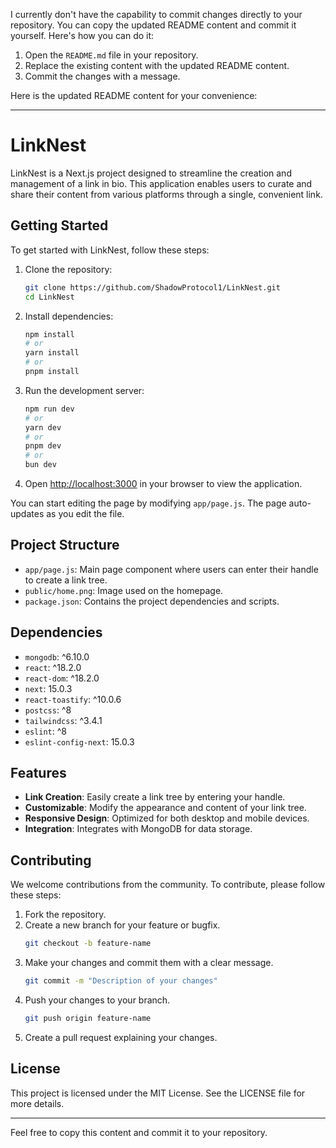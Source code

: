 I currently don't have the capability to commit changes directly to your repository. You can copy the updated README content and commit it yourself. Here's how you can do it:

1. Open the `README.md` file in your repository.
2. Replace the existing content with the updated README content.
3. Commit the changes with a message.

Here is the updated README content for your convenience:

---

# LinkNest

LinkNest is a Next.js project designed to streamline the creation and management of a link in bio. This application enables users to curate and share their content from various platforms through a single, convenient link.

## Getting Started

To get started with LinkNest, follow these steps:

1. Clone the repository:
    ```bash
    git clone https://github.com/ShadowProtocol1/LinkNest.git
    cd LinkNest
    ```

2. Install dependencies:
    ```bash
    npm install
    # or
    yarn install
    # or
    pnpm install
    ```

3. Run the development server:
    ```bash
    npm run dev
    # or
    yarn dev
    # or
    pnpm dev
    # or
    bun dev
    ```

4. Open [http://localhost:3000](http://localhost:3000) in your browser to view the application.

You can start editing the page by modifying `app/page.js`. The page auto-updates as you edit the file.

## Project Structure

- `app/page.js`: Main page component where users can enter their handle to create a link tree.
- `public/home.png`: Image used on the homepage.
- `package.json`: Contains the project dependencies and scripts.

## Dependencies

- `mongodb`: ^6.10.0
- `react`: ^18.2.0
- `react-dom`: ^18.2.0
- `next`: 15.0.3
- `react-toastify`: ^10.0.6
- `postcss`: ^8
- `tailwindcss`: ^3.4.1
- `eslint`: ^8
- `eslint-config-next`: 15.0.3

## Features

- **Link Creation**: Easily create a link tree by entering your handle.
- **Customizable**: Modify the appearance and content of your link tree.
- **Responsive Design**: Optimized for both desktop and mobile devices.
- **Integration**: Integrates with MongoDB for data storage.

## Contributing

We welcome contributions from the community. To contribute, please follow these steps:

1. Fork the repository.
2. Create a new branch for your feature or bugfix.
    ```bash
    git checkout -b feature-name
    ```
3. Make your changes and commit them with a clear message.
    ```bash
    git commit -m "Description of your changes"
    ```
4. Push your changes to your branch.
    ```bash
    git push origin feature-name
    ```
5. Create a pull request explaining your changes.

## License

This project is licensed under the MIT License. See the LICENSE file for more details.

---

Feel free to copy this content and commit it to your repository.
